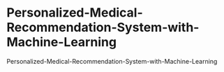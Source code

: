 # Personalized-Medical-Recommendation-System-with-Machine-Learning
Personalized-Medical-Recommendation-System-with-Machine-Learning
